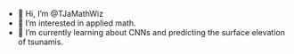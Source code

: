 - 👋 Hi, I’m @TJaMathWiz
- 👀 I’m interested in applied math.
- 🌱 I’m currently learning about CNNs and predicting the surface elevation of tsunamis.


<!---
TJaMathWiz/TJaMathWiz is a ✨ special ✨ repository because its `README.md` (this file) appears on your GitHub profile.
You can click the Preview link to take a look at your changes.
--->
